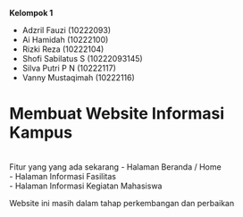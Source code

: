 **Kelompok 1**
- Adzril Fauzi (10222093)
- Ai Hamidah (10222100)
- Rizki Reza (10222104)
- Shofi Sabilatus S (10222093145)
- Silva Putri P N (10222117)
- Vanny Mustaqimah (10222116)

 <H1>Membuat Website Informasi Kampus</H1>
  <br>
  Fitur yang yang ada sekarang
  - Halaman Beranda / Home  <br>
  - Halaman Informasi Fasilitas <br> 
  - Halaman Informasi Kegiatan Mahasiswa<br>  

  Website ini masih dalam tahap perkembangan dan perbaikan
